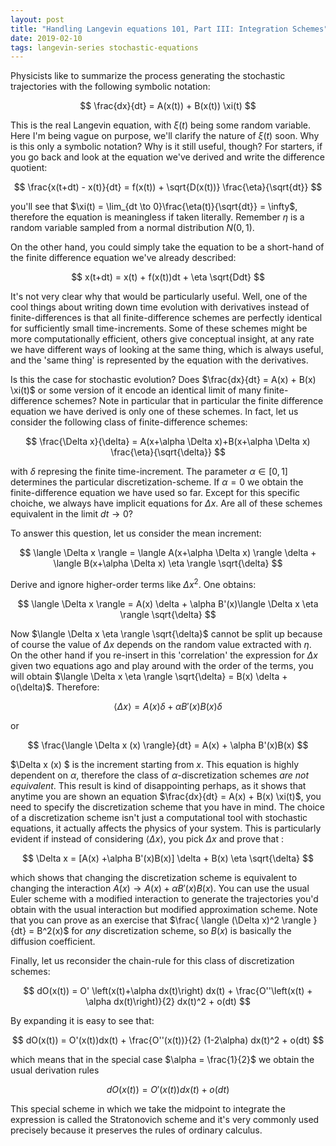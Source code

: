 ```yaml
---
layout: post
title: "Handling Langevin equations 101, Part III: Integration Schemes"
date: 2019-02-10
tags: langevin-series stochastic-equations
---
```


Physicists like to summarize the process generating the stochastic trajectories with the following symbolic notation:

$$
\frac{dx}{dt} = A(x(t)) + B(x(t)) \xi(t)
$$

This is the real Langevin equation, with $\xi(t)$ being some random variable. Here I'm being vague on purpose, we'll clarify the nature of $\xi(t)$ soon. Why is this only a symbolic notation? Why is it still useful, though? For starters, if you go back and look at the equation we've derived and write the difference quotient:

$$
\frac{x(t+dt) - x(t)}{dt} = f(x(t)) + \sqrt{D(x(t))} \frac{\eta}{\sqrt{dt}}
$$

you'll see that $\xi(t) = \lim_{dt \to 0}\frac{\eta(t)}{\sqrt{dt}} = \infty$, therefore the equation is meaningless if taken literally. Remember $\eta$ is a random variable sampled from a normal distribution $N(0, 1)$.

On the other hand, you could simply take the equation to be a short-hand of the finite difference equation we've already described:

$$
x(t+dt) = x(t) + f(x(t))dt + \eta \sqrt{Ddt}
$$

It's not very clear why that would be particularly useful. Well, one of the cool things about writing down time evolution with derivatives instead of finite-differences is that all finite-difference schemes are perfectly identical for sufficiently small time-increments. Some of these schemes might be more computationally efficient, others give conceptual insight, at any rate we have different ways of looking at the same thing, which is always useful, and the 'same thing' is represented by the equation with the derivatives.

Is this the case for stochastic evolution? Does $\frac{dx}{dt} = A(x) + B(x) \xi(t)$ or some version of it encode an identical limit of many finite-difference schemes? Note in particular that in particular the finite difference equation we have derived is only one of these schemes. In fact, let us consider the following class of finite-difference schemes:

$$
\frac{\Delta x}{\delta} = A(x+\alpha \Delta x)+B(x+\alpha \Delta x) \frac{\eta}{\sqrt{\delta}}
$$

with $\delta$ represing the finite time-increment. The parameter $\alpha \in [0, 1]$ determines the particular discretization-scheme. If $\alpha = 0$ we obtain the finite-difference equation we have used so far. Except for this specific choiche, we always have implicit equations for $\Delta x$. Are all of these schemes equivalent in the limit $dt \rightarrow 0$?

To answer this question, let us consider the mean increment:

$$
\langle \Delta x \rangle = \langle A(x+\alpha \Delta x) \rangle \delta + \langle B(x+\alpha \Delta x) \eta \rangle \sqrt{\delta}
$$

Derive and ignore higher-order terms like $\Delta x^2$. One obtains:

$$
\langle \Delta x \rangle = A(x) \delta + \alpha B'(x)\langle \Delta x \eta \rangle \sqrt{\delta}
$$

Now $\langle \Delta x \eta \rangle \sqrt{\delta}$ cannot be split up because of course the value of $\Delta x$ depends on the random value extracted with $\eta$. On the other hand if you re-insert in this 'correlation' the expression for $\Delta x$ given two equations ago and play around with the order of the terms, you will obtain $\langle \Delta x \eta \rangle \sqrt{\delta} = B(x) \delta + o(\delta)$. Therefore:

$$
\langle \Delta x \rangle = A(x) \delta + \alpha B'(x)B(x) \delta
$$

or 

$$
\frac{\langle \Delta x (x) \rangle}{dt} = A(x) + \alpha B'(x)B(x)
$$

$\Delta x (x) $ is the increment starting from $x$. This equation is highly dependent on $\alpha$, therefore the class of $\alpha$-discretization schemes _are not equivalent_. This result is kind of disappointing perhaps, as it shows that anytime you are shown an equation $\frac{dx}{dt} = A(x) + B(x) \xi(t)$, you need to specify the discretization scheme that you have in mind. The choice of a discretization scheme isn't just a computational tool with stochastic equations, it actually affects the physics of your system. This is particularly evident if instead of considering $\langle \Delta x \rangle$, you pick $\Delta x$ and prove that :

$$
\Delta x  = [A(x) +\alpha B'(x)B(x)] \delta + B(x) \eta \sqrt{\delta}
$$

which shows that changing the discretization scheme is equivalent to changing the interaction $A(x) \rightarrow A(x) + \alpha B'(x)B(x)$. You can use the usual Euler scheme with a modified interaction to generate the trajectories you'd obtain with the usual interaction but modified approximation scheme. Note that you can prove as an exercise that $\frac{ \langle (\Delta x)^2 \rangle }{dt} = B^2(x)$ for _any_ discretization scheme, so $B(x)$ is basically the diffusion coefficient.

Finally, let us reconsider the chain-rule for this class of discretization schemes:

$$
dO(x(t)) = O' \left(x(t)+\alpha dx(t)\right) dx(t) + \frac{O''\left(x(t) + \alpha dx(t)\right)}{2} dx(t)^2 + o(dt)
$$

By expanding it is easy to see that:

$$
dO(x(t)) = O'(x(t))dx(t) + \frac{O''(x(t))}{2} (1-2\alpha) dx(t)^2 + o(dt)
$$

which means that in the special case $\alpha = \frac{1}{2}$ we obtain the usual derivation rules

$$
dO(x(t)) = O'(x(t))dx(t) + o(dt)
$$

This special scheme in which we take the midpoint to integrate the expression is called the Stratonovich scheme and it's very commonly used precisely because it preserves the rules of ordinary calculus.
